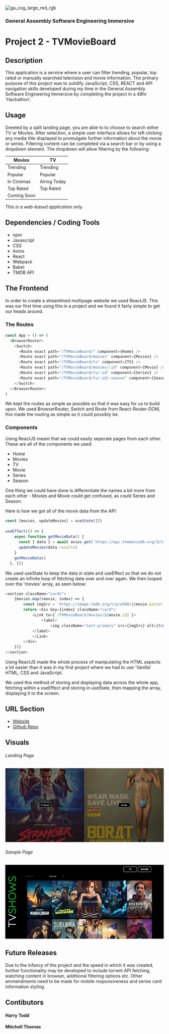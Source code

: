 ![ga_cog_large_red_rgb](https://cloud.githubusercontent.com/assets/40461/8183776/469f976e-1432-11e5-8199-6ac91363302b.png)
### General Assembly Software Engineering Immersive 
# Project 2 - TVMovieBoard   

## Description
This application is a service where a user can filter trending, popular, 
top rated or manually searched television and movie information. The primary purpose of
this project was to solidify JavaScript, CSS, REACT and API navigation skills developed during my time in the General Assembly Software Engineering Immersive by completing the project in a 48hr 'Hackathon'. 

## Usage
Greeted by a split landing page, you are able to to choose to search either 
TV or Movies.
After selection, a simple user interface allows for left clicking any media title displayed to promulgate further information
about the movie or series. 
Filtering content can be completed via a search bar or by using a dropdown element. 
The dropdown will allow filtering by the following:

Movies | TV
----------- | ------------
Trending    | Trending
Popular | Popular
In Cinemas | Airing Today
Top Rated | Top Rated
Coming Soon | 

*This is a web-based application only.*

## Dependencies / Coding Tools
* npm
* Javascript
* CSS 
* Axios
* React
* Webpack
* Babel
* TMDB API

## The Frontend

In order to create a streamlined multipage website we used ReactJS. This was our first time using this in a project and we found it fairly simple to get our heads around. 

### The Routes

```javascript
const App = () => (
  <BrowserRouter>
    <Switch>
      <Route exact path="/TVMovieBoard/" component={Home} />
      <Route exact path="/TVMovieBoard/movies" component={Movies} />
      <Route exact path="/TVMovieBoard/tv" component={TV} />
      <Route exact path="/TVMovieBoard/movies/:id" component={Movie} />
      <Route exact path="/TVMovieBoard/tv/:id" component={Series} />
      <Route exact path="/TVMovieBoard/tv/:id/:season" component={Season} />
    </Switch>
  </BrowserRouter>
)
```

We kept the routes as simple as possible so that it was easy for us to build upon. We used BrowserRouter, Switch and Route from React-Router-DOM, this made the routing as simple as it could possibly be.

### Components

Using ReactJS meant that we could easily seperate pages from each other. These are all of the components we used:

- Home
- Movies
- TV
- Movie
- Series
- Season

One thing we could have done is differentiate the names a bit more from each other - Movies and Movie could get confused, as could Series and Season.

Here is how we got all of the movie data from the API:

```javascript
const [movies, updateMovies] = useState([])

useEffect(() => {
    async function getMovieData() {
      const { data } = await axios.get(`https://api.themoviedb.org/3/trending/movie/day?api_key=${process.env.API_KEY}`)
      updateMovies(data.results)
    }
    getMovieData()
  }, [])
```
We used useState to keep the data in state and useEffect so that we do not create an infinite loop of fetching data over and over again. We then looped over the 'movies' array, as seen below:

```javascript
<section className="cards">
	{movies.map((movie, index) => {
		const imgSrc = `https://image.tmdb.org/t/p/w500/${movie.poster_path}`
		return <div key={index} className="card">
			<Link to={`/TVMovieBoard/movies/${movie.id}`}>
				<label>
					<img className="text-primary" src={imgSrc} alt={truncate(movie.title)} />
          	</label>
         	</Link>
     	</div>
  	})}
</section>
```
Using ReactJS made the whole process of manipulating the HTML aspects a lot easier than it was in my first project where we had to use 'Vanilla' HTML, CSS and JavaScript.

We used this method of storing and displaying data across the whole app, fetching within a useEffect and storing in useState, then mapping the array, displaying it to the screen.

## URL Section 
* [Website](harrytodd.github.io/TVMovieBoard/)
* [Github Repo](https://github.com/harrytodd/TVMovieBoard)

## Visuals
###### Landing Page
![Image](src/img/home-screenshot.png)
###### Sample Page
![Image](src/img/tv-screenshot.png)

## Future Releases
Due to the infancy of the project and the speed in which it was created, further functionality 
may be developed to include torrent API fetching, watching content in browser, additional filtering 
options etc. Other ammendments need to be made for mobile responsiveness and series card information
styling. 

## Contibutors 
#### Harry Todd 
#### Mitchell Thomas		
